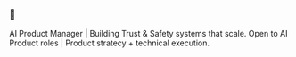 ### 👋

AI Product Manager | Building Trust & Safety systems that scale.
Open to AI Product roles | Product stratecy + technical execution.

